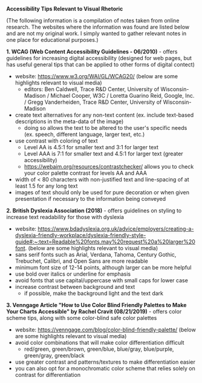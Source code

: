 **Accessibility Tips Relevant to Visual Rhetoric** 

(The following information is a compilation of notes taken from online research. The websites where the information was found are listed below and are not my original work. I simply wanted to gather relevant notes in one place for educational purposes.)

**1. WCAG (Web Content Accessibility Guidelines - 06/2010)** - offers guidelines for increasing digital accessibility (designed for web pages, but has useful general tips that can be applied to other forms of digital contect)

- website: https://www.w3.org/WAI/GL/WCAG20/ (below are some highlights relevant to visual media)
    - editors: Ben Caldwell, Trace R&D Center, University of Wisconsin-Madison / Michael Cooper, W3C / Loretta Guarino Reid, Google, Inc. / Gregg Vanderheiden, Trace R&D Center, University of Wisconsin-Madison
- create text alternatives for any non-text content (ex. include text-based descriptions in the meta-data of the image)
    -  doing so allows the text to be altered to the user's specific needs (ex. speech, different language, larger text, etc.)
- use contrast with coloring of text
    - Level AA is 4.5:1 for smaller text and 3:1 for larger text
    - Level AAA is 7:1 for smaller text and 4.5:1 for larger text (greater accessibility)
    - https://webaim.org/resources/contrastchecker/ allows you to check your color palette contrast for levels AA and AAA
- width of < 80 characters with non-justified text and line-spacing of at least 1.5 for any long text
- images of text should only be used for pure decoration or when given presentation if necessary to the information being conveyed

**2. British Dyslexia Association (2018)** - offers guidelines on styling to increase text readability for those with dyslexia 

- website: https://www.bdadyslexia.org.uk/advice/employers/creating-a-dyslexia-friendly-workplace/dyslexia-friendly-style-guide#:~:text=Readable%20fonts,may%20request%20a%20larger%20font. (below are some highlights relevant to visual media)
- sans serif fonts such as Arial, Verdana, Tahoma, Century Gothic, Trebuchet, Calibri, and Open Sans are more readable
- minimum font size of 12-14 points, although larger can be more helpful
- use bold over italics or underline for emphasis
- avoid fonts that use capital/uppercase with small caps for lower case
- increase contrast between background and text
    - if possible, make the background light and the text dark

**3. Venngage Article "How to Use Color Blind Friendly Palettes to Make Your Charts Accessible" by Rachel Cravit (08/21/2019)** - offers color scheme tips, along with some color-blind safe color palettes

- website: https://venngage.com/blog/color-blind-friendly-palette/ (below are some highlights relevant to visual media)
- avoid color combinations that will make color differentiation difficult
    - red/green, green/brown, green/blue, blue/gray, blue/purple, green/gray, green/black
- use greater contrast and patterns/textures to make differentiation easier
- you can also opt for a monochromatic color scheme that relies solely on contrast for differentiation 
